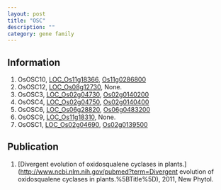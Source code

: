 ```yaml
---
layout: post
title: "OSC"
description: ""
category: gene family
---
```


## Information
1. OsOSC10, [LOC_Os11g18366](http://rice.plantbiology.msu.edu/cgi-bin/ORF_infopage.cgi?orf=LOC_Os11g18366), [Os11g0286800](http://rapdb.dna.affrc.go.jp/viewer/gbrowse_details/irgsp1?name=Os11g0286800)
2. OsOSC12, [LOC_Os08g12730](http://rice.plantbiology.msu.edu/cgi-bin/ORF_infopage.cgi?orf=LOC_Os08g12730), None.
3. OsOSC3, [LOC_Os02g04730](http://rice.plantbiology.msu.edu/cgi-bin/ORF_infopage.cgi?orf=LOC_Os02g04730), [Os02g0140200](http://rapdb.dna.affrc.go.jp/viewer/gbrowse_details/irgsp1?name=Os02g0140200)
4. OsOSC4, [LOC_Os02g04750](http://rice.plantbiology.msu.edu/cgi-bin/ORF_infopage.cgi?orf=LOC_Os02g04750), [Os02g0140400](http://rapdb.dna.affrc.go.jp/viewer/gbrowse_details/irgsp1?name=Os02g0140400)
5. OsOSC6, [LOC_Os06g28820](http://rice.plantbiology.msu.edu/cgi-bin/ORF_infopage.cgi?orf=LOC_Os06g28820), [Os06g0483200](http://rapdb.dna.affrc.go.jp/viewer/gbrowse_details/irgsp1?name=Os06g0483200)
6. OsOSC9, [LOC_Os11g18310](http://rice.plantbiology.msu.edu/cgi-bin/ORF_infopage.cgi?orf=LOC_Os11g18310), None.
7. OsOSC1, [LOC_Os02g04690](http://rice.plantbiology.msu.edu/cgi-bin/ORF_infopage.cgi?orf=LOC_Os02g04690), [Os02g0139500](http://rapdb.dna.affrc.go.jp/viewer/gbrowse_details/irgsp1?name=Os02g0139500)

## Publication
1. [Divergent evolution of oxidosqualene cyclases in plants.](http://www.ncbi.nlm.nih.gov/pubmed?term=Divergent evolution of oxidosqualene cyclases in plants.%5BTitle%5D), 2011, New Phytol.


